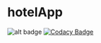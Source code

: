 # hotelApp


![alt badge](https://travis-ci.org/ahmedmahmoudo/hotelApp.svg?branch=master) 
[![Codacy Badge](https://api.codacy.com/project/badge/Grade/e33ac651c5f04675bebd2b6444a384d2)](https://www.codacy.com/app/ahmed.mahmoud.abo/hotelApp?utm_source=github.com&amp;utm_medium=referral&amp;utm_content=ahmedmahmoudo/hotelApp&amp;utm_campaign=Badge_Grade)
